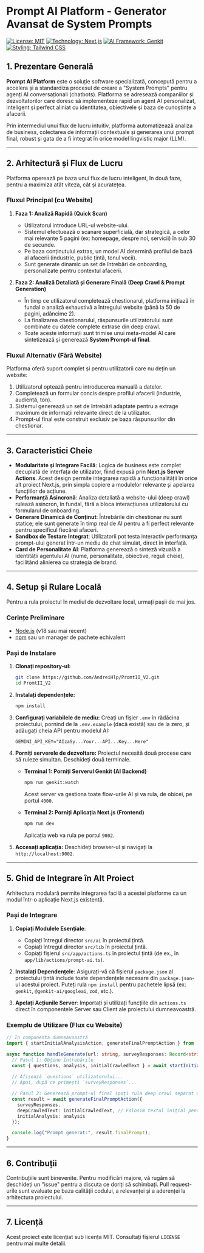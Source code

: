 # Prompt AI Platform - Generator Avansat de System Prompts

[![License: MIT](https://img.shields.io/badge/License-MIT-blue.svg)](https://opensource.org/licenses/MIT)
[![Technology: Next.js](https://img.shields.io/badge/Next.js-15.x-black?logo=next.js)](https://nextjs.org/)
[![AI Framework: Genkit](https://img.shields.io/badge/Genkit-Google-orange?logo=google-cloud)](https://firebase.google.com/docs/genkit)
[![Styling: Tailwind CSS](https://img.shields.io/badge/Tailwind_CSS-3.x-blue?logo=tailwind-css)](https://tailwindcss.com/)

## 1. Prezentare Generală

**Prompt AI Platform** este o soluție software specializată, concepută pentru a accelera și a standardiza procesul de creare a "System Prompts" pentru agenți AI conversaționali (chatbots). Platforma se adresează companiilor și dezvoltatorilor care doresc să implementeze rapid un agent AI personalizat, inteligent și perfect aliniat cu identitatea, obiectivele și baza de cunoștințe a afacerii.

Prin intermediul unui flux de lucru intuitiv, platforma automatizează analiza de business, colectarea de informații contextuale și generarea unui prompt final, robust și gata de a fi integrat în orice model lingvistic major (LLM).

---

## 2. Arhitectură și Flux de Lucru

Platforma operează pe baza unui flux de lucru inteligent, în două faze, pentru a maximiza atât viteza, cât și acuratețea.

### Fluxul Principal (cu Website)

1.  **Faza 1: Analiză Rapidă (Quick Scan)**
    *   Utilizatorul introduce URL-ul website-ului.
    *   Sistemul efectuează o scanare superficială, dar strategică, a celor mai relevante 5 pagini (ex: homepage, despre noi, servicii) în sub 30 de secunde.
    *   Pe baza conținutului extras, un model AI determină profilul de bază al afacerii (industrie, public țintă, tonul vocii).
    *   Sunt generate dinamic un set de întrebări de onboarding, personalizate pentru contextul afacerii.

2.  **Faza 2: Analiză Detaliată și Generare Finală (Deep Crawl & Prompt Generation)**
    *   În timp ce utilizatorul completează chestionarul, platforma inițiază în fundal o analiză exhaustivă a întregului website (până la 50 de pagini, adâncime 2).
    *   La finalizarea chestionarului, răspunsurile utilizatorului sunt combinate cu datele complete extrase din deep crawl.
    *   Toate aceste informații sunt trimise unui meta-model AI care sintetizează și generează **System Prompt-ul final**.

### Fluxul Alternativ (Fără Website)

Platforma oferă suport complet și pentru utilizatorii care nu dețin un website:
1.  Utilizatorul optează pentru introducerea manuală a datelor.
2.  Completează un formular concis despre profilul afacerii (industrie, audiență, ton).
3.  Sistemul generează un set de întrebări adaptate pentru a extrage maximum de informații relevante direct de la utilizator.
4.  Prompt-ul final este construit exclusiv pe baza răspunsurilor din chestionar.

---

## 3. Caracteristici Cheie

*   **Modularitate și Integrare Facilă**: Logica de business este complet decuplată de interfața de utilizator, fiind expusă prin **Next.js Server Actions**. Acest design permite integrarea rapidă a funcționalității în orice alt proiect Next.js, prin simpla copiere a modulelor relevante și apelarea funcțiilor de acțiune.
*   **Performanță Asincronă**: Analiza detaliată a website-ului (deep crawl) rulează asincron, în fundal, fără a bloca interacțiunea utilizatorului cu formularul de onboarding.
*   **Generare Dinamică de Conținut**: Întrebările din chestionar nu sunt statice; ele sunt generate în timp real de AI pentru a fi perfect relevante pentru specificul fiecărei afaceri.
*   **Sandbox de Testare Integrat**: Utilizatorii pot testa interactiv performanța prompt-ului generat într-un mediu de chat simulat, direct în interfață.
*   **Card de Personalitate AI**: Platforma generează o sinteză vizuală a identității agentului AI (nume, personalitate, obiective, reguli cheie), facilitând alinierea cu strategia de brand.

---

## 4. Setup și Rulare Locală

Pentru a rula proiectul în mediul de dezvoltare local, urmați pașii de mai jos.

### Cerințe Preliminare
*   [Node.js](https://nodejs.org/en/) (v18 sau mai recent)
*   [npm](https://www.npmjs.com/) sau un manager de pachete echivalent

### Pași de Instalare

1.  **Clonați repository-ul:**
    ```bash
    git clone https://github.com/AndreiHlp/PromtII_V2.git
    cd PromtII_V2
    ```

2.  **Instalați dependențele:**
    ```bash
    npm install
    ```

3.  **Configurați variabilele de mediu:**
    Creați un fișier `.env` în rădăcina proiectului, pornind de la `.env.example` (dacă există) sau de la zero, și adăugați cheia API pentru modelul AI:
    ```env
    GEMINI_API_KEY="AIzaSy...Your...API...Key...Here"
    ```

4.  **Porniți serverele de dezvoltare:**
    Proiectul necesită două procese care să ruleze simultan. Deschideți două terminale.

    *   **Terminal 1: Porniți Serverul Genkit (AI Backend)**
        ```bash
        npm run genkit:watch
        ```
        Acest server va gestiona toate flow-urile AI și va rula, de obicei, pe portul `4000`.

    *   **Terminal 2: Porniți Aplicația Next.js (Frontend)**
        ```bash
        npm run dev
        ```
        Aplicația web va rula pe portul `9002`.

5.  **Accesați aplicația:**
    Deschideți browser-ul și navigați la `http://localhost:9002`.

---

## 5. Ghid de Integrare în Alt Proiect

Arhitectura modulară permite integrarea facilă a acestei platforme ca un modul într-o aplicație Next.js existentă.

### Pași de Integrare

1.  **Copiați Modulele Esențiale**:
    *   Copiați întregul director `src/ai` în proiectul țintă.
    *   Copiați întregul director `src/lib` în proiectul țintă.
    *   Copiați fișierul `src/app/actions.ts` în proiectul țintă (de ex., în `app/lib/actions/prompt-ai.ts`).

2.  **Instalați Dependențele**:
    Asigurați-vă că fișierul `package.json` al proiectului țintă include toate dependențele necesare din `package.json`-ul acestui proiect. Puteți rula `npm install` pentru pachetele lipsă (ex: `genkit`, `@genkit-ai/googleai`, `zod`, etc.).

3.  **Apelați Acțiunile Server**:
    Importați și utilizați funcțiile din `actions.ts` direct în componentele Server sau Client ale proiectului dumneavoastră.

### Exemplu de Utilizare (Flux cu Website)

```typescript
// În componenta dumneavoastră
import { startInitialAnalysisAction, generateFinalPromptAction } from '@/path/to/your/actions';

async function handleGenerate(url: string, surveyResponses: Record<string, string>) {
  // Pasul 1: Obține întrebările
  const { questions, analysis, initialCrawledText } = await startInitialAnalysisAction(url);
  
  // Afișează `questions` utilizatorului...
  // Apoi, după ce primești `surveyResponses`...

  // Pasul 2: Generează prompt-ul final (poți rula deep crawl separat dacă dorești)
  const result = await generateFinalPromptAction({
    surveyResponses,
    deepCrawledText: initialCrawledText, // Folosim textul inițial pentru simplitate
    initialAnalysis: analysis
  });

  console.log("Prompt generat:", result.finalPrompt);
}
```

---

## 6. Contribuții

Contribuțiile sunt binevenite. Pentru modificări majore, vă rugăm să deschideți un "issue" pentru a discuta ce doriți să schimbați. Pull request-urile sunt evaluate pe baza calității codului, a relevanței și a aderenței la arhitectura proiectului.

---

## 7. Licență

Acest proiect este licențiat sub licența MIT. Consultați fișierul `LICENSE` pentru mai multe detalii.